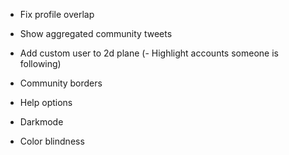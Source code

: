 - Fix profile overlap
- Show aggregated community tweets

- Add custom user to 2d plane
(- Highlight accounts someone is following)

- Community borders

- Help options

- Darkmode
- Color blindness